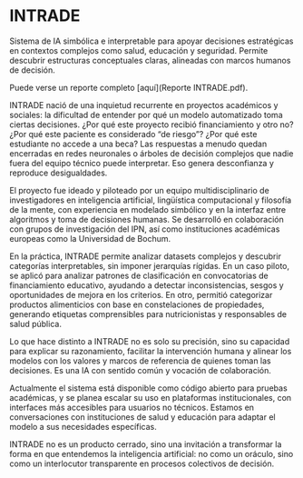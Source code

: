 # INTRADE
Sistema de IA simbólica e interpretable para apoyar decisiones estratégicas en contextos complejos como salud, educación y seguridad. Permite descubrir estructuras conceptuales claras, alineadas con marcos humanos de decisión.

Puede verse un reporte completo [aquí](Reporte INTRADE.pdf).

INTRADE nació de una inquietud recurrente en proyectos académicos y sociales: la dificultad de entender por qué un modelo automatizado toma ciertas decisiones. ¿Por qué este proyecto recibió financiamiento y otro no? ¿Por qué este paciente es considerado “de riesgo”? ¿Por qué este estudiante no accede a una beca? Las respuestas a menudo quedan encerradas en redes neuronales o árboles de decisión complejos que nadie fuera del equipo técnico puede interpretar. Eso genera desconfianza y reproduce desigualdades.

El proyecto fue ideado y piloteado por un equipo multidisciplinario de investigadores en inteligencia artificial, lingüística computacional y filosofía de la mente, con experiencia en modelado simbólico y en la interfaz entre algoritmos y toma de decisiones humanas. Se desarrolló en colaboración con grupos de investigación del IPN, así como instituciones académicas europeas como la Universidad de Bochum.

En la práctica, INTRADE permite analizar datasets complejos y descubrir categorías interpretables, sin imponer jerarquías rígidas. En un caso piloto, se aplicó para analizar patrones de clasificación en convocatorias de financiamiento educativo, ayudando a detectar inconsistencias, sesgos y oportunidades de mejora en los criterios. En otro, permitió categorizar productos alimenticios con base en constelaciones de propiedades, generando etiquetas comprensibles para nutricionistas y responsables de salud pública.

Lo que hace distinto a INTRADE no es solo su precisión, sino su capacidad para explicar su razonamiento, facilitar la intervención humana y alinear los modelos con los valores y marcos de referencia de quienes toman las decisiones. Es una IA con sentido común y vocación de colaboración.

Actualmente el sistema está disponible como código abierto para pruebas académicas, y se planea escalar su uso en plataformas institucionales, con interfaces más accesibles para usuarios no técnicos. Estamos en conversaciones con instituciones de salud y educación para adaptar el modelo a sus necesidades específicas.

INTRADE no es un producto cerrado, sino una invitación a transformar la forma en que entendemos la inteligencia artificial: no como un oráculo, sino como un interlocutor transparente en procesos colectivos de decisión.

